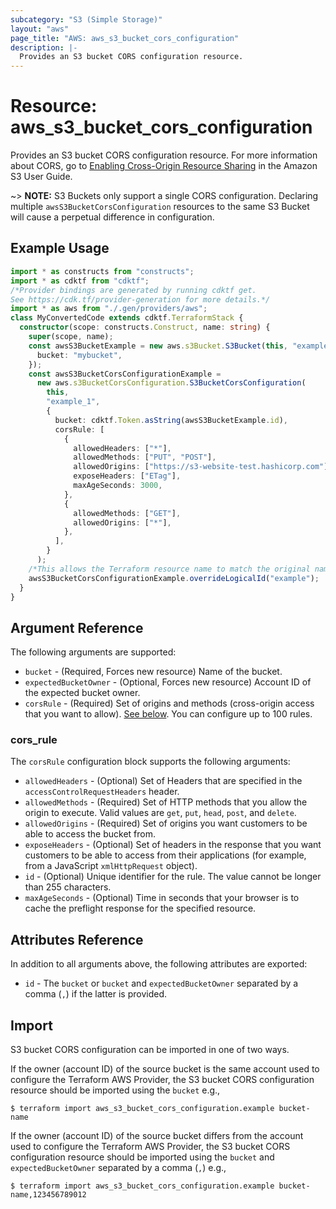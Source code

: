 ```yaml
---
subcategory: "S3 (Simple Storage)"
layout: "aws"
page_title: "AWS: aws_s3_bucket_cors_configuration"
description: |-
  Provides an S3 bucket CORS configuration resource.
---
```


# Resource: aws_s3_bucket_cors_configuration

Provides an S3 bucket CORS configuration resource. For more information about CORS, go to [Enabling Cross-Origin Resource Sharing](https://docs.aws.amazon.com/AmazonS3/latest/userguide/cors.html) in the Amazon S3 User Guide.

~> **NOTE:** S3 Buckets only support a single CORS configuration. Declaring multiple `awsS3BucketCorsConfiguration` resources to the same S3 Bucket will cause a perpetual difference in configuration.

## Example Usage

```typescript
import * as constructs from "constructs";
import * as cdktf from "cdktf";
/*Provider bindings are generated by running cdktf get.
See https://cdk.tf/provider-generation for more details.*/
import * as aws from "./.gen/providers/aws";
class MyConvertedCode extends cdktf.TerraformStack {
  constructor(scope: constructs.Construct, name: string) {
    super(scope, name);
    const awsS3BucketExample = new aws.s3Bucket.S3Bucket(this, "example", {
      bucket: "mybucket",
    });
    const awsS3BucketCorsConfigurationExample =
      new aws.s3BucketCorsConfiguration.S3BucketCorsConfiguration(
        this,
        "example_1",
        {
          bucket: cdktf.Token.asString(awsS3BucketExample.id),
          corsRule: [
            {
              allowedHeaders: ["*"],
              allowedMethods: ["PUT", "POST"],
              allowedOrigins: ["https://s3-website-test.hashicorp.com"],
              exposeHeaders: ["ETag"],
              maxAgeSeconds: 3000,
            },
            {
              allowedMethods: ["GET"],
              allowedOrigins: ["*"],
            },
          ],
        }
      );
    /*This allows the Terraform resource name to match the original name. You can remove the call if you don't need them to match.*/
    awsS3BucketCorsConfigurationExample.overrideLogicalId("example");
  }
}

```

## Argument Reference

The following arguments are supported:

* `bucket` - (Required, Forces new resource) Name of the bucket.
* `expectedBucketOwner` - (Optional, Forces new resource) Account ID of the expected bucket owner.
* `corsRule` - (Required) Set of origins and methods (cross-origin access that you want to allow). [See below](#cors_rule). You can configure up to 100 rules.

### cors_rule

The `corsRule` configuration block supports the following arguments:

* `allowedHeaders` - (Optional) Set of Headers that are specified in the `accessControlRequestHeaders` header.
* `allowedMethods` - (Required) Set of HTTP methods that you allow the origin to execute. Valid values are `get`, `put`, `head`, `post`, and `delete`.
* `allowedOrigins` - (Required) Set of origins you want customers to be able to access the bucket from.
* `exposeHeaders` - (Optional) Set of headers in the response that you want customers to be able to access from their applications (for example, from a JavaScript `xmlHttpRequest` object).
* `id` - (Optional) Unique identifier for the rule. The value cannot be longer than 255 characters.
* `maxAgeSeconds` - (Optional) Time in seconds that your browser is to cache the preflight response for the specified resource.

## Attributes Reference

In addition to all arguments above, the following attributes are exported:

* `id` - The `bucket` or `bucket` and `expectedBucketOwner` separated by a comma (`,`) if the latter is provided.

## Import

S3 bucket CORS configuration can be imported in one of two ways.

If the owner (account ID) of the source bucket is the same account used to configure the Terraform AWS Provider,
the S3 bucket CORS configuration resource should be imported using the `bucket` e.g.,

```
$ terraform import aws_s3_bucket_cors_configuration.example bucket-name
```

If the owner (account ID) of the source bucket differs from the account used to configure the Terraform AWS Provider,
the S3 bucket CORS configuration resource should be imported using the `bucket` and `expectedBucketOwner` separated by a comma (`,`) e.g.,

```
$ terraform import aws_s3_bucket_cors_configuration.example bucket-name,123456789012
```

<!-- cache-key: cdktf-0.17.0-pre.15 input-5fe08b0b1a35360a6b789fde530882fbba9ccb74bba415e790b1965625da030c -->